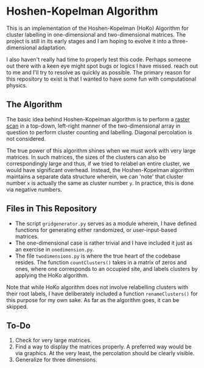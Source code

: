# Hoshen-Kopelman Algorithm
This is an implementation of the Hoshen-Kopelman (HoKo) Algorithm for cluster labelling in one-dimensional and two-dimensional matrices. The project is still in its early stages and I am hoping to evolve it into a three-dimensional adaptation.

I also haven't really had time to properly test this code. Perhaps someone out there with a keen eye might spot bugs or logics I have missed. reach out to me and I'll try to resolve as quickly as possible. The primary reason for this repository to exist is that I wanted to have some fun with computational physics.

## The Algorithm
The basic idea behind Hoshen-Kopelman algorithm is to perform a [raster scan](https://en.wikipedia.org/wiki/Raster_scan) in a top-down, left-right manner of the two-dimensional array in question to perform cluster counting and labelling. Diagonal percolation is not considered.

The true power of this algorithm shines when we must work with very large matrices. In such matrices, the sizes of the clusters can also be correspondingly large and thus, if we tried to relabel an entire cluster, we would have significant overhead. Instead, the Hoshen-Kopelman algorithm maintains a separate data structure wherein, we can 'note' that cluster number ```x``` is actually the same as cluster number ```y```. In practice, this is done via negative numbers.

## Files in This Repository
* The script ```gridgenerator.py``` serves as a module wherein, I have defined functions for generating either randomized, or user-input-based matrices.
* The one-dimensional case is rather trivial and I have included it just as an exercise in ```onedimension.py```.
* The file ```twodimensions.py``` is where the true heart of the codebase resides. The function ```countClusters()``` takes in a matrix of zeros and ones, where one corresponds to an occupied site, and labels clusters by applying the HoKo algorithm.

Note that while HoKo algorithm does not involve relabelling clusters with their root labels, I have deliberately included a function ```renameClusters()``` for this purpose for my own sake. As far as the algorithm goes, it can be skipped.

## To-Do
1. Check for very large matrices.
2. Find a way to display the matrices properly. A preferred way would be via graphics. At the very least, the percolation should be clearly visible.
3. Generalize for three dimensions.
